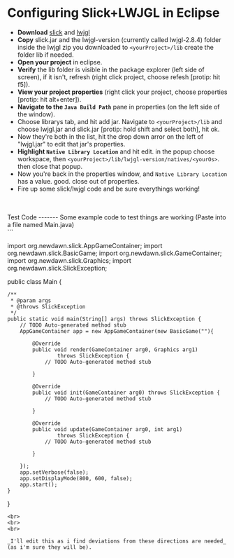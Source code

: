 Configuring Slick+LWJGL in Eclipse
===================================
+ __Download__ [slick](http://slick.cokeandcode.com/downloads/slick.jar) and [lwjgl](http://sourceforge.net/projects/java-game-lib/files/Official%20Releases/LWJGL%202.8.4/lwjgl-2.8.4.zip/download)
+ __Copy__ slick.jar and the lwjgl-version (currently called lwjgl-2.8.4) folder inside the lwjgl zip you downloaded to ```<yourProject>/lib``` create the folder lib if needed.
+ __Open your project__ in eclipse.
+ __Verify__ the lib folder is visible in the package explorer (left side of screen), if it isn't, refresh (right click project, choose refesh [protip: hit f5]).
+ __View your project properties__ (right click your project, choose properties [protip: hit alt+enter]).
+ __Navigate to the ```Java Build Path```__ pane in properties (on the left side of the window).
+ Choose librarys tab, and hit add jar. Navigate to ```<yourProject>/lib``` and choose lwjgl.jar and slick.jar [protip: hold shift and select both], hit ok.
+ Now they're both in the list, hit the drop down arror on the left of "lwjgl.jar" to edit that jar's properties.
+ __Highlight ```Native Library Location```__ and hit edit. in the popup choose workspace, then ```<yourProject>/lib/lwjgl-version/natives/<yourOs>```. then close that popup.
+ Now you're back in the properties window, and ```Native Library Location``` has a value. good. close out of properties.
+ Fire up some slick/lwjgl code and be sure everythings working!
<br>
<br>
Test Code
-------
Some example code to test things are working (Paste into a file named Main.java)
<br>
```

import org.newdawn.slick.AppGameContainer;
import org.newdawn.slick.BasicGame;
import org.newdawn.slick.GameContainer;
import org.newdawn.slick.Graphics;
import org.newdawn.slick.SlickException;



public class Main {

	/**
	 * @param args
	 * @throws SlickException 
	 */
	public static void main(String[] args) throws SlickException {
		// TODO Auto-generated method stub
		AppGameContainer app = new AppGameContainer(new BasicGame(""){

			@Override
			public void render(GameContainer arg0, Graphics arg1)
					throws SlickException {
				// TODO Auto-generated method stub
				
			}

			@Override
			public void init(GameContainer arg0) throws SlickException {
				// TODO Auto-generated method stub
				
			}

			@Override
			public void update(GameContainer arg0, int arg1)
					throws SlickException {
				// TODO Auto-generated method stub
				
			}
			
		});
		app.setVerbose(false);
		app.setDisplayMode(800, 600, false);
		app.start();
	}

}

```
<br>
<br>
<br>

_I'll edit this as i find deviations from these directions are needed_ (as i'm sure they will be).